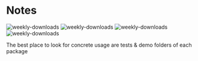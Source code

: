 # Notes
![weekly-downloads](https://badgen.net/npm/v/@matechs/logger)
![weekly-downloads](https://badgen.net/npm/dw/@matechs/logger)
![weekly-downloads](https://badgen.net/npm/dm/@matechs/logger)
![weekly-downloads](https://badgen.net/npm/dy/@matechs/logger)

The best place to look for concrete usage are tests & demo folders of each package